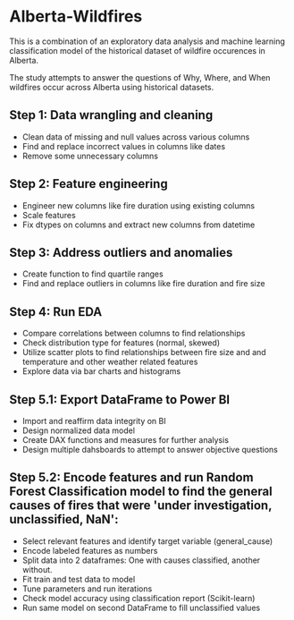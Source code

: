 # Alberta-Wildfires
This is a combination of an exploratory data analysis and machine learning classification model of the historical dataset of wildfire occurences in Alberta.

The study attempts to answer the questions of Why, Where, and When wildfires occur across Alberta using historical datasets.

## Step 1: Data wrangling and cleaning
- Clean data of missing and null values across various columns
- Find and replace incorrect values in columns like dates
- Remove some unnecessary columns

## Step 2: Feature engineering
- Engineer new columns like fire duration using existing columns
- Scale features
- Fix dtypes on columns and extract new columns from datetime

## Step 3: Address outliers and anomalies
- Create function to find quartile ranges
- Find and replace outliers in columns like fire duration and fire size

## Step 4: Run EDA
- Compare correlations between columns to find relationships
- Check distribution type for features (normal, skewed)
- Utilize scatter plots to find relationships between fire size and and temperature and other weather related features
- Explore data via bar charts and histograms

## Step 5.1: Export DataFrame to Power BI
- Import and reaffirm data integrity on BI
- Design normalized data model
- Create DAX functions and measures for further analysis
- Design multiple dahsboards to attempt to answer objective questions

## Step 5.2: Encode features and run Random Forest Classification model to find the general causes of fires that were 'under investigation, unclassified, NaN':
- Select relevant features and identify target variable (general_cause)
- Encode labeled features as numbers
- Split data into 2 dataframes: One with causes classified, another without.
- Fit train and test data to model
- Tune parameters and run iterations
- Check model accuracy using classification report (Scikit-learn)
- Run same model on second DataFrame to fill unclassified values
